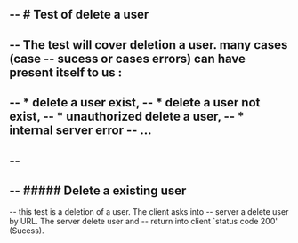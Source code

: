 -- # Test of delete a user
--
-- The test will cover deletion a user. many cases (case 
-- sucess or cases errors) can have present itself to us : 
--
-- * delete a user exist,
-- * delete a user not exist,
-- * unauthorized delete a user,
-- * internal server error
-- ...
--
--
--
-- ##### Delete a existing user
--
-- this test is a deletion of a user. The client asks into 
-- server a delete user by URL. The server delete user and
-- return into client `status code 200' (Sucess).
